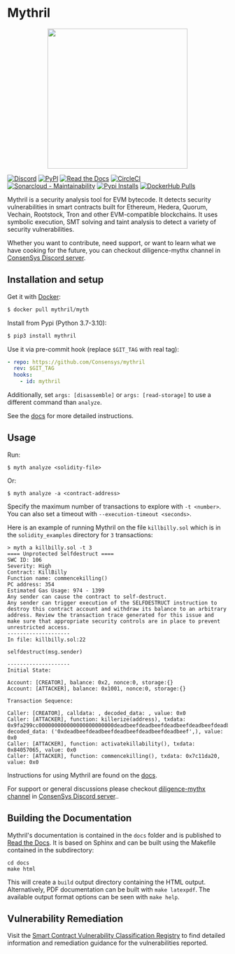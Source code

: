# Mythril

<p align="center">
	<img src="/static/mythril_new.png" height="320px"/>
</p>

[![Discord](https://img.shields.io/discord/697535391594446898)](https://discord.com/channels/697535391594446898/712829485350649886)
[![PyPI](https://badge.fury.io/py/mythril.svg)](https://pypi.python.org/pypi/mythril)
[![Read the Docs](https://readthedocs.org/projects/mythril-classic/badge/?version=master)](https://mythril-classic.readthedocs.io/en/develop/)
[![CircleCI](https://dl.circleci.com/status-badge/img/gh/Consensys/mythril/tree/develop.svg?style=shield&circle-token=fd6738fd235f6c2d8e10234259090e3b05190d0e)](https://dl.circleci.com/status-badge/redirect/gh/Consensys/mythril/tree/develop)
[![Sonarcloud - Maintainability](https://sonarcloud.io/api/project_badges/measure?project=mythril&metric=sqale_rating)](https://sonarcloud.io/dashboard?id=mythril)
[![Pypi Installs](https://static.pepy.tech/badge/mythril)](https://pepy.tech/project/mythril)
[![DockerHub Pulls](https://img.shields.io/docker/pulls/mythril/myth.svg)](https://cloud.docker.com/u/mythril/repository/docker/mythril/myth)

Mythril is a security analysis tool for EVM bytecode. It detects security vulnerabilities in smart contracts built for Ethereum, Hedera, Quorum, Vechain, Rootstock, Tron and other EVM-compatible blockchains. It uses symbolic execution, SMT solving and taint analysis to detect a variety of security vulnerabilities. 


Whether you want to contribute, need support, or want to learn what we have cooking for the future, you can checkout diligence-mythx channel in [ConsenSys Discord server](https://discord.gg/consensys).

## Installation and setup

Get it with [Docker](https://www.docker.com):

```bash
$ docker pull mythril/myth
```

Install from Pypi (Python 3.7-3.10):

```bash
$ pip3 install mythril
```

Use it via pre-commit hook (replace `$GIT_TAG` with real tag):

```YAML
- repo: https://github.com/Consensys/mythril
  rev: $GIT_TAG
  hooks:
    - id: mythril
```

Additionally, set `args: [disassemble]` or `args: [read-storage]` to use a different command than `analyze`.

See the [docs](https://mythril-classic.readthedocs.io/en/master/installation.html) for more detailed instructions. 

## Usage

Run:

```
$ myth analyze <solidity-file>
```

Or:

```
$ myth analyze -a <contract-address>
```

Specify the maximum number of transactions to explore with `-t <number>`. You can also set a timeout with `--execution-timeout <seconds>`.

Here is an example of running Mythril on the file `killbilly.sol` which is in the `solidity_examples` directory for `3` transactions:

```
> myth a killbilly.sol -t 3
==== Unprotected Selfdestruct ====
SWC ID: 106
Severity: High
Contract: KillBilly
Function name: commencekilling()
PC address: 354
Estimated Gas Usage: 974 - 1399
Any sender can cause the contract to self-destruct.
Any sender can trigger execution of the SELFDESTRUCT instruction to destroy this contract account and withdraw its balance to an arbitrary address. Review the transaction trace generated for this issue and make sure that appropriate security controls are in place to prevent unrestricted access.
--------------------
In file: killbilly.sol:22

selfdestruct(msg.sender)

--------------------
Initial State:

Account: [CREATOR], balance: 0x2, nonce:0, storage:{}
Account: [ATTACKER], balance: 0x1001, nonce:0, storage:{}

Transaction Sequence:

Caller: [CREATOR], calldata: , decoded_data: , value: 0x0
Caller: [ATTACKER], function: killerize(address), txdata: 0x9fa299cc000000000000000000000000deadbeefdeadbeefdeadbeefdeadbeefdeadbeef, decoded_data: ('0xdeadbeefdeadbeefdeadbeefdeadbeefdeadbeef',), value: 0x0
Caller: [ATTACKER], function: activatekillability(), txdata: 0x84057065, value: 0x0
Caller: [ATTACKER], function: commencekilling(), txdata: 0x7c11da20, value: 0x0

```


Instructions for using Mythril are found on the [docs](https://mythril-classic.readthedocs.io/en/develop/). 

For support or general discussions please checkout [diligence-mythx channel](https://discord.com/channels/697535391594446898/712829485350649886) in [ConsenSys Discord server](https://discord.gg/consensys)..

## Building the Documentation
Mythril's documentation is contained in the `docs` folder and is published to [Read the Docs](https://mythril-classic.readthedocs.io/en/develop/). It is based on Sphinx and can be built using the Makefile contained in the subdirectory:

```
cd docs
make html
```

This will create a `build` output directory containing the HTML output. Alternatively, PDF documentation can be built with `make latexpdf`. The available output format options can be seen with `make help`.

## Vulnerability Remediation

Visit the [Smart Contract Vulnerability Classification Registry](https://swcregistry.io/) to find detailed information and remediation guidance for the vulnerabilities reported.
